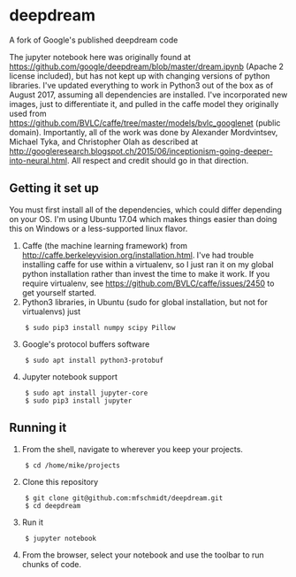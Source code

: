 # deepdream
A fork of Google's published deepdream code

The jupyter notebook here was originally found at https://github.com/google/deepdream/blob/master/dream.ipynb (Apache 2 license included), but has not kept up with changing versions of python libraries. I've updated everything to work in Python3 out of the box as of August 2017, assuming all dependencies are installed. I've incorporated new images, just to differentiate it, and pulled in the caffe model they originally used from https://github.com/BVLC/caffe/tree/master/models/bvlc_googlenet (public domain). Importantly, all of the work was done by Alexander Mordvintsev, Michael Tyka, and Christopher Olah as described at http://googleresearch.blogspot.ch/2015/06/inceptionism-going-deeper-into-neural.html. All respect and credit should go in that direction.

## Getting it set up

You must first install all of the dependencies, which could differ depending on your OS. I'm using Ubuntu 17.04 which makes things easier than doing this on Windows or a less-supported linux flavor.

1. Caffe (the machine learning framework) from http://caffe.berkeleyvision.org/installation.html. I've had trouble installing caffe for use within a virtualenv, so I just ran it on my global python installation rather than invest the time to make it work. If you require virtualenv, see https://github.com/BVLC/caffe/issues/2450 to get yourself started.
2. Python3 libraries, in Ubuntu (sudo for global installation, but not for virtualenvs) just
```
    $ sudo pip3 install numpy scipy Pillow
```
3. Google's protocol buffers software
```
    $ sudo apt install python3-protobuf
```
4. Jupyter notebook support
```
    $ sudo apt install jupyter-core
    $ sudo pip3 install jupyter
```
## Running it

1. From the shell, navigate to wherever you keep your projects.
```
    $ cd /home/mike/projects
```
2. Clone this repository
```
    $ git clone git@github.com:mfschmidt/deepdream.git
    $ cd deepdream
```
3. Run it
```
    $ jupyter notebook
```
4. From the browser, select your notebook and use the toolbar to run chunks of code.
